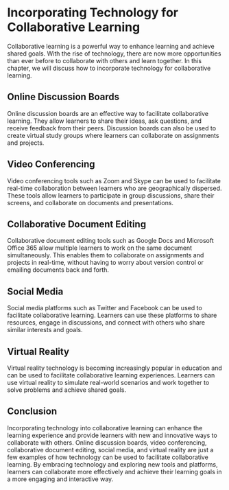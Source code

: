 Incorporating Technology for Collaborative Learning
======================================================================================

Collaborative learning is a powerful way to enhance learning and achieve shared goals. With the rise of technology, there are now more opportunities than ever before to collaborate with others and learn together. In this chapter, we will discuss how to incorporate technology for collaborative learning.

Online Discussion Boards
------------------------

Online discussion boards are an effective way to facilitate collaborative learning. They allow learners to share their ideas, ask questions, and receive feedback from their peers. Discussion boards can also be used to create virtual study groups where learners can collaborate on assignments and projects.

Video Conferencing
------------------

Video conferencing tools such as Zoom and Skype can be used to facilitate real-time collaboration between learners who are geographically dispersed. These tools allow learners to participate in group discussions, share their screens, and collaborate on documents and presentations.

Collaborative Document Editing
------------------------------

Collaborative document editing tools such as Google Docs and Microsoft Office 365 allow multiple learners to work on the same document simultaneously. This enables them to collaborate on assignments and projects in real-time, without having to worry about version control or emailing documents back and forth.

Social Media
------------

Social media platforms such as Twitter and Facebook can be used to facilitate collaborative learning. Learners can use these platforms to share resources, engage in discussions, and connect with others who share similar interests and goals.

Virtual Reality
---------------

Virtual reality technology is becoming increasingly popular in education and can be used to facilitate collaborative learning experiences. Learners can use virtual reality to simulate real-world scenarios and work together to solve problems and achieve shared goals.

Conclusion
----------

Incorporating technology into collaborative learning can enhance the learning experience and provide learners with new and innovative ways to collaborate with others. Online discussion boards, video conferencing, collaborative document editing, social media, and virtual reality are just a few examples of how technology can be used to facilitate collaborative learning. By embracing technology and exploring new tools and platforms, learners can collaborate more effectively and achieve their learning goals in a more engaging and interactive way.
